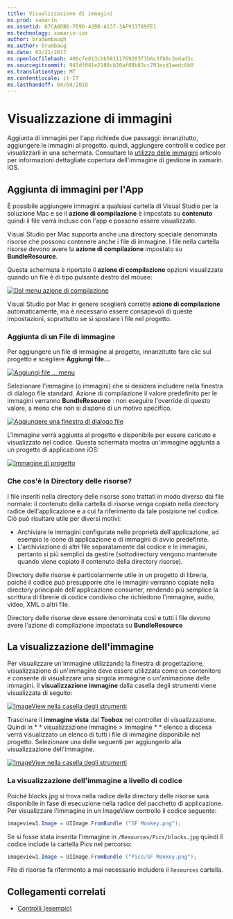```yaml
---
title: Visualizzazione di immagini
ms.prod: xamarin
ms.assetid: 67CA8DB6-769D-42BB-A137-3AF933789FE1
ms.technology: xamarin-ios
author: bradumbaugh
ms.author: brumbaug
ms.date: 03/21/2017
ms.openlocfilehash: 406cfe813cbb58111769203f3b6c3fb0c2edad3c
ms.sourcegitcommit: 945df041e2180cb20af08b83cc703ecd1aedc6b0
ms.translationtype: MT
ms.contentlocale: it-IT
ms.lasthandoff: 04/04/2018
---
```

# <a name="displaying-images"></a>Visualizzazione di immagini

Aggiunta di immagini per l'app richiede due passaggi: innanzitutto, aggiungere le immagini al progetto. quindi, aggiungere controlli e codice per visualizzarli in una schermata. Consultare la [utilizzo delle immagini](~/ios/app-fundamentals/images-icons/index.md) articolo per informazioni dettagliate copertura dell'immagine di gestione in xamarin. IOS.

## <a name="adding-images-to-your-app"></a>Aggiunta di immagini per l'App

È possibile aggiungere immagini a qualsiasi cartella di Visual Studio per la soluzione Mac e se il **azione di compilazione** è impostata su **contenuto** quindi il file verrà incluso con l'app e possono essere visualizzato.

Visual Studio per Mac supporta anche una directory speciale denominata risorse che possono contenere anche i file di immagine. I file nella cartella risorse devono avere la **azione di compilazione** impostato su **BundleResource**.

Questa schermata è riportato il **azione di compilazione** opzioni visualizzate quando un file è di tipo pulsante destro del mouse:

 [![](image-images/image30a.png "Dal menu azione di compilazione")](image-images/image30a.png#lightbox)

Visual Studio per Mac in genere sceglierà corrette **azione di compilazione** automaticamente, ma è necessario essere consapevoli di queste impostazioni, soprattutto se si spostare i file nel progetto.

### <a name="adding-an-image-file"></a>Aggiunta di un File di immagine

Per aggiungere un file di immagine al progetto, innanzitutto fare clic sul progetto e scegliere **Aggiungi file...**

 [![](image-images/image31a.png "Aggiungi file … menu")](image-images/image31a.png#lightbox)

Selezionare l'immagine (o immagini) che si desidera includere nella finestra di dialogo file standard. Azione di compilazione il valore predefinito per le immagini verranno **BundleResource** : non eseguire l'override di questo valore, a meno che non si dispone di un motivo specifico.

 [![](image-images/image32a.png "Aggiungere una finestra di dialogo file")](image-images/image32a.png#lightbox)

L'immagine verrà aggiunta al progetto e disponibile per essere caricato e visualizzato nel codice. Questa schermata mostra un'immagine aggiunta a un progetto di applicazione iOS:

 [![](image-images/image33a.png "Immagine di progetto")](image-images/image33a.png#lightbox)

### <a name="what-is-the-resources-directory"></a>Che cos'è la Directory delle risorse?

I file inseriti nella directory delle risorse sono trattati in modo diverso dai file normale: il contenuto della cartella di risorse venga copiato nella directory radice dell'applicazione e a cui fa riferimento da tale posizione nel codice. Ciò può risultare utile per diversi motivi:

-  Archiviare le immagini configurate nelle proprietà dell'applicazione, ad esempio le icone di applicazione e di immagini di avvio predefinite.
-  L'archiviazione di altri file separatamente dal codice e le immagini, pertanto si più semplici da gestire (sottodirectory vengono mantenute quando viene copiato il contenuto della directory risorse).


Directory delle risorse è particolarmente utile in un progetto di libreria, poiché il codice può presupporre che le immagini verranno copiate nella directory principale dell'applicazione consumer, rendendo più semplice la scrittura di librerie di codice condiviso che richiedono l'immagine, audio, video, XML o altri file.



Directory delle risorse deve essere denominata così e tutti i file devono avere l'azione di compilazione impostata su **BundleResource**

## <a name="displaying-the-image"></a>La visualizzazione dell'immagine

Per visualizzare un'immagine utilizzando la finestra di progettazione, visualizzazione di un'immagine deve essere utilizzata come un contenitore e consente di visualizzare una singola immagine o un'animazione delle immagini. Il **visualizzazione immagine** dalla casella degli strumenti viene visualizzata di seguito:

 [![](image-images/image35a.png "ImageView nella casella degli strumenti")](image-images/image35.png#lightbox)

Trascinare il **immagine vista** dal **Toobox** nel controller di visualizzazione. Quindi in * * visualizzazione immagine > Immagine * * elenco a discesa verrà visualizzato un elenco di tutti i file di immagine disponibile nel progetto. Selezionare una delle seguenti per aggiungerlo alla visualizzazione dell'immagine.

 [![](image-images/image36a.png "ImageView nella casella degli strumenti")](image-images/image36.png#lightbox)

### <a name="displaying-the-image-programmatically"></a>La visualizzazione dell'immagine a livello di codice

Poiché blocks.jpg si trova nella radice della directory delle risorse sarà disponibile in fase di esecuzione nella radice del pacchetto di applicazione. Per visualizzare l'immagine in un ImageView controllo il codice seguente:

```csharp
imageview1.Image = UIImage.FromBundle ("SF Monkey.png");
```

Se si fosse stata inserita l'immagine in `/Resources/Pics/blocks.jpg` quindi il codice include la cartella Pics nel percorso:

```csharp
imageview1.Image = UIImage.FromBundle ("Pics/SF Monkey.png");
```

File di risorse fa riferimento a mai necessario includere il `Resources` cartella.


## <a name="related-links"></a>Collegamenti correlati

- [Controlli (esempio)](https://developer.xamarin.com/samples/Controls/)
